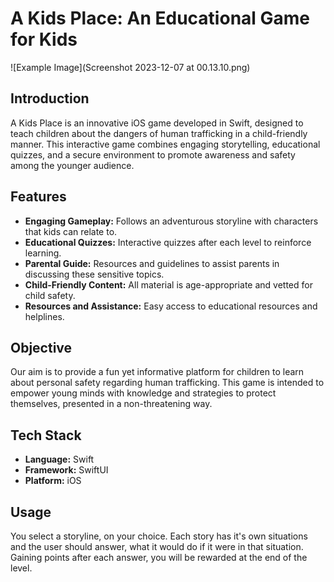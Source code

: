 # A Kids Place: An Educational Game for Kids

![Example Image](Screenshot 2023-12-07 at 00.13.10.png)

## Introduction

A Kids Place is an innovative iOS game developed in Swift, designed to teach children about the dangers of human trafficking in a child-friendly manner. This interactive game combines engaging storytelling, educational quizzes, and a secure environment to promote awareness and safety among the younger audience.

## Features

- **Engaging Gameplay:** Follows an adventurous storyline with characters that kids can relate to.
- **Educational Quizzes:** Interactive quizzes after each level to reinforce learning.
- **Parental Guide:** Resources and guidelines to assist parents in discussing these sensitive topics.
- **Child-Friendly Content:** All material is age-appropriate and vetted for child safety.
- **Resources and Assistance:** Easy access to educational resources and helplines.

## Objective

Our aim is to provide a fun yet informative platform for children to learn about personal safety regarding human trafficking. This game is intended to empower young minds with knowledge and strategies to protect themselves, presented in a non-threatening way.

## Tech Stack

- **Language:** Swift
- **Framework:** SwiftUI
- **Platform:** iOS

## Usage

You select a storyline, on your choice. Each story has it's own situations and the user should answer, what it would do if it were in that situation. Gaining points after each answer, you will be rewarded at the end of the level.


